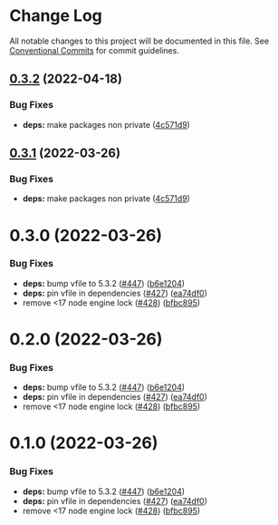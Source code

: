 # Change Log

All notable changes to this project will be documented in this file.
See [Conventional Commits](https://conventionalcommits.org) for commit guidelines.

## [0.3.2](https://github.com/liesmich/liesmich/compare/v0.3.0...v0.3.2) (2022-04-18)


### Bug Fixes

* **deps:** make packages non private ([4c571d9](https://github.com/liesmich/liesmich/commit/4c571d99365334a3be112a5da092847f0a176ba5))





## [0.3.1](https://github.com/liesmich/liesmich/compare/v0.3.0...v0.3.1) (2022-03-26)


### Bug Fixes

* **deps:** make packages non private ([4c571d9](https://github.com/liesmich/liesmich/commit/4c571d99365334a3be112a5da092847f0a176ba5))





# 0.3.0 (2022-03-26)


### Bug Fixes

* **deps:** bump vfile to 5.3.2 ([#447](https://github.com/liesmich/liesmich/issues/447)) ([b6e1204](https://github.com/liesmich/liesmich/commit/b6e12041bd9da3e53443d272f6f3f3f4c375f017))
* **deps:** pin vfile in dependencies ([#427](https://github.com/liesmich/liesmich/issues/427)) ([ea74df0](https://github.com/liesmich/liesmich/commit/ea74df0809587f6a806d9eb48a162cce1025ce4d))
* remove <17 node engine lock ([#428](https://github.com/liesmich/liesmich/issues/428)) ([bfbc895](https://github.com/liesmich/liesmich/commit/bfbc8955143649b2165e6fd1e607585afc3c52ae))





# 0.2.0 (2022-03-26)


### Bug Fixes

* **deps:** bump vfile to 5.3.2 ([#447](https://github.com/liesmich/liesmich/issues/447)) ([b6e1204](https://github.com/liesmich/liesmich/commit/b6e12041bd9da3e53443d272f6f3f3f4c375f017))
* **deps:** pin vfile in dependencies ([#427](https://github.com/liesmich/liesmich/issues/427)) ([ea74df0](https://github.com/liesmich/liesmich/commit/ea74df0809587f6a806d9eb48a162cce1025ce4d))
* remove <17 node engine lock ([#428](https://github.com/liesmich/liesmich/issues/428)) ([bfbc895](https://github.com/liesmich/liesmich/commit/bfbc8955143649b2165e6fd1e607585afc3c52ae))





# 0.1.0 (2022-03-26)


### Bug Fixes

* **deps:** bump vfile to 5.3.2 ([#447](https://github.com/liesmich/liesmich/issues/447)) ([b6e1204](https://github.com/liesmich/liesmich/commit/b6e12041bd9da3e53443d272f6f3f3f4c375f017))
* **deps:** pin vfile in dependencies ([#427](https://github.com/liesmich/liesmich/issues/427)) ([ea74df0](https://github.com/liesmich/liesmich/commit/ea74df0809587f6a806d9eb48a162cce1025ce4d))
* remove <17 node engine lock ([#428](https://github.com/liesmich/liesmich/issues/428)) ([bfbc895](https://github.com/liesmich/liesmich/commit/bfbc8955143649b2165e6fd1e607585afc3c52ae))

